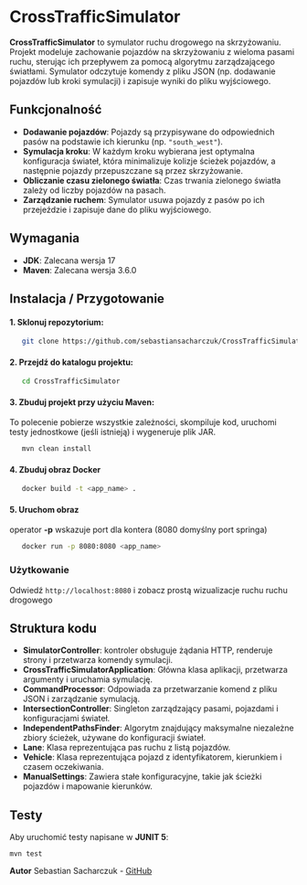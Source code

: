 # CrossTrafficSimulator

**CrossTrafficSimulator** to symulator ruchu drogowego na skrzyżowaniu. Projekt modeluje zachowanie pojazdów na skrzyżowaniu z wieloma pasami ruchu, sterując ich przepływem za pomocą algorytmu zarządzającego światłami. Symulator odczytuje komendy z pliku JSON (np. dodawanie pojazdów lub kroki symulacji) i zapisuje wyniki do pliku wyjściowego.

## Funkcjonalność
- **Dodawanie pojazdów**: Pojazdy są przypisywane do odpowiednich pasów na podstawie ich kierunku (np. `"south_west"`).
- **Symulacja kroku**: W każdym kroku wybierana jest optymalna konfiguracja świateł, która minimalizuje kolizje ścieżek pojazdów, a następnie pojazdy przepuszczane są przez skrzyżowanie.
- **Obliczanie czasu zielonego światła**: Czas trwania zielonego światła zależy od liczby pojazdów na pasach.
- **Zarządzanie ruchem**: Symulator usuwa pojazdy z pasów po ich przejeździe i zapisuje dane do pliku wyjściowego.

## Wymagania
- **JDK**: Zalecana wersja 17
- **Maven**: Zalecana wersja 3.6.0

## Instalacja / Przygotowanie
#### 1. Sklonuj repozytorium:
   ```bash 
      git clone https://github.com/sebastiansacharczuk/CrossTrafficSimulator.git
   ```
#### 2. Przejdź do katalogu projektu:
   ```bash
      cd CrossTrafficSimulator
   ```
    
#### 3. Zbuduj projekt przy użyciu Maven:
   To polecenie pobierze wszystkie zależności, skompiluje kod, uruchomi testy jednostkowe (jeśli istnieją) i wygeneruje plik JAR.

   ```bash
      mvn clean install
   ```

#### 4. Zbuduj obraz Docker
   ```bash
      docker build -t <app_name> .
   ```

#### 5. Uruchom obraz
operator **-p** wskazuje port dla kontera (8080 domyślny port springa)

   ```bash
      docker run -p 8080:8080 <app_name>
   ```


### Użytkowanie

Odwiedź `http://localhost:8080` i zobacz prostą wizualizacje ruchu ruchu drogowego
## Struktura kodu

- **SimulatorController**: kontroler obsługuje żądania HTTP, renderuje strony i przetwarza komendy symulacji.
- **CrossTrafficSimulatorApplication**: Główna klasa aplikacji, przetwarza argumenty i uruchamia symulację.
- **CommandProcessor**: Odpowiada za przetwarzanie komend z pliku JSON i zarządzanie symulacją.
- **IntersectionController**: Singleton zarządzający pasami, pojazdami i konfiguracjami świateł.
- **IndependentPathsFinder**: Algorytm znajdujący maksymalne niezależne zbiory ścieżek, używane do konfiguracji świateł.
- **Lane**: Klasa reprezentująca pas ruchu z listą pojazdów.
- **Vehicle**: Klasa reprezentująca pojazd z identyfikatorem, kierunkiem i czasem oczekiwania.
- **ManualSettings**: Zawiera stałe konfiguracyjne, takie jak ścieżki pojazdów i mapowanie kierunków.


## Testy

Aby uruchomić testy napisane w **JUNIT 5**:
   ```
   mvn test
   ```
   

**Autor**
Sebastian Sacharczuk - [GitHub](https://github.com/sebastiansacharczuk)


